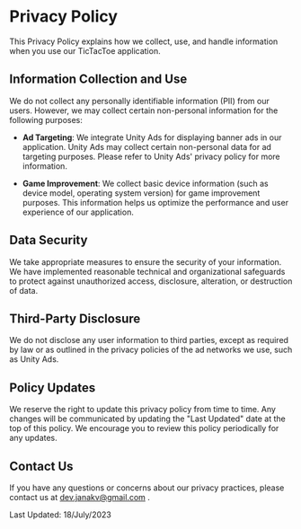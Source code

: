 # Privacy Policy

This Privacy Policy explains how we collect, use, and handle information when you use our TicTacToe application.

## Information Collection and Use

We do not collect any personally identifiable information (PII) from our users. However, we may collect certain non-personal information for the following purposes:

- **Ad Targeting**: We integrate Unity Ads for displaying banner ads in our application. Unity Ads may collect certain non-personal data for ad targeting purposes. Please refer to Unity Ads' privacy policy for more information.

- **Game Improvement**: We collect basic device information (such as device model, operating system version) for game improvement purposes. This information helps us optimize the performance and user experience of our application.

## Data Security

We take appropriate measures to ensure the security of your information. We have implemented reasonable technical and organizational safeguards to protect against unauthorized access, disclosure, alteration, or destruction of data.

## Third-Party Disclosure

We do not disclose any user information to third parties, except as required by law or as outlined in the privacy policies of the ad networks we use, such as Unity Ads.

## Policy Updates

We reserve the right to update this privacy policy from time to time. Any changes will be communicated by updating the "Last Updated" date at the top of this policy. We encourage you to review this policy periodically for any updates.

## Contact Us

If you have any questions or concerns about our privacy practices, please contact us at dev.janakv@gmail.com .

Last Updated: 18/July/2023

